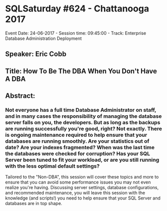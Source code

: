 # SQLSaturday #624 - Chattanooga 2017
Event Date: 24-06-2017 - Session time: 09:45:00 - Track: Enterprise Database Administration  Deployment
## Speaker: Eric Cobb
## Title: How To Be The DBA When You Don't Have A DBA
## Abstract:
### Not everyone has a full time Database Administrator on staff, and in many cases the responsibility of managing the database server falls on you, the developers.  But as long as the backups are running successfully you're good, right?  Not exactly.  There is ongoing maintenance required to help ensure that your databases are running smoothly.  Are your statistics out of date?  Are your indexes fragmented?  When was the last time the databases were checked for corruption? Has your SQL Server been tuned to fit your workload, or are you still running with the less optimal default settings?

Tailored to the "Non-DBA", this session will cover these topics and more to ensure that you can avoid some performance issues you may not even realize you're having.  Discussing server settings, database configurations, and recommended maintenance, you will leave this session with the knowledge (and scripts!) you need to help ensure that your SQL Server and databases are in top shape.

